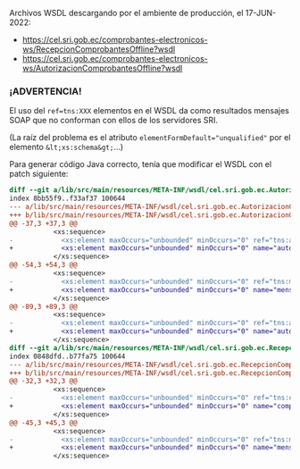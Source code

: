 Archivos WSDL descargando por el ambiente de producción, el 17-JUN-2022:

* https://cel.sri.gob.ec/comprobantes-electronicos-ws/RecepcionComprobantesOffline?wsdl
* https://cel.sri.gob.ec/comprobantes-electronicos-ws/AutorizacionComprobantesOffline?wsdl

### ¡ADVERTENCIA!

El uso del `ref=tns:XXX` elementos en el WSDL da como resultados mensajes SOAP que no conforman
con ellos de los servidores SRI.

(La raíz del problema es el atributo `elementFormDefault="unqualified"` por el elemento `&lt;xs:schema&gt;`...)

Para generar código Java correcto, tenía que modificar el WSDL con el patch siguiente:

```diff
diff --git a/lib/src/main/resources/META-INF/wsdl/cel.sri.gob.ec.AutorizacionComprobantesOffline.wsdl b/lib/src/main/resources/META-INF/wsdl/cel.sri.gob.ec.AutorizacionComprobantesOffline.wsdl
index 8bb55f9..f33af37 100644
--- a/lib/src/main/resources/META-INF/wsdl/cel.sri.gob.ec.AutorizacionComprobantesOffline.wsdl
+++ b/lib/src/main/resources/META-INF/wsdl/cel.sri.gob.ec.AutorizacionComprobantesOffline.wsdl
@@ -37,3 +37,3 @@
           <xs:sequence>
-            <xs:element maxOccurs="unbounded" minOccurs="0" ref="tns:autorizacion"/>
+            <xs:element maxOccurs="unbounded" minOccurs="0" name="autorizacion" type="tns:autorizacion"/>
           </xs:sequence>
@@ -54,3 +54,3 @@
           <xs:sequence>
-            <xs:element maxOccurs="unbounded" minOccurs="0" ref="tns:mensaje"/>
+            <xs:element maxOccurs="unbounded" minOccurs="0" name="mensaje" type="tns:mensaje"/>
           </xs:sequence>
@@ -89,3 +89,3 @@
           <xs:sequence>
-            <xs:element maxOccurs="unbounded" minOccurs="0" ref="tns:autorizacion"/>
+            <xs:element maxOccurs="unbounded" minOccurs="0" name="autorizacion" type="tns:autorizacion"/>
           </xs:sequence>
diff --git a/lib/src/main/resources/META-INF/wsdl/cel.sri.gob.ec.RecepcionComprobantesOffline.wsdl b/lib/src/main/resources/META-INF/wsdl/cel.sri.gob.ec.RecepcionComprobantesOffline.wsdl
index 0848dfd..b77fa75 100644
--- a/lib/src/main/resources/META-INF/wsdl/cel.sri.gob.ec.RecepcionComprobantesOffline.wsdl
+++ b/lib/src/main/resources/META-INF/wsdl/cel.sri.gob.ec.RecepcionComprobantesOffline.wsdl
@@ -32,3 +32,3 @@
           <xs:sequence>
-            <xs:element maxOccurs="unbounded" minOccurs="0" ref="tns:comprobante"/>
+            <xs:element maxOccurs="unbounded" minOccurs="0" name="comprobante" type="tns:comprobante"/>
           </xs:sequence>
@@ -45,3 +45,3 @@
           <xs:sequence>
-            <xs:element maxOccurs="unbounded" minOccurs="0" ref="tns:mensaje"/>
+            <xs:element maxOccurs="unbounded" minOccurs="0" name="mensaje" type="tns:mensaje"/>
           </xs:sequence>
```
